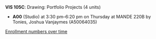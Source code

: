 **VIS 105C**: Drawing: Portfolio Projects (4 units)

- **A00** (Studio) at 3:30 pm–6:20 pm on Thursday at MANDE 220B by Tonies, Joshua Vanjaymes (A50064035)

[Enrollment numbers over time](./VIS105C.tsv)
